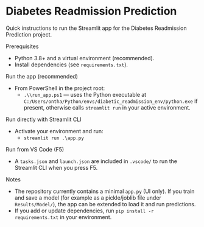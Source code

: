 # Diabetes Readmission Prediction

Quick instructions to run the Streamlit app for the Diabetes Readmission Prediction project.

Prerequisites
- Python 3.8+ and a virtual environment (recommended).
- Install dependencies (see `requirements.txt`).

Run the app (recommended)
- From PowerShell in the project root:
	- `.\\run_app.ps1` — uses the Python executable at `C:/Users/ontha/Python/envs/diabetic_readmission_env/python.exe` if present, otherwise calls `streamlit run` in your active environment.

Run directly with Streamlit CLI
- Activate your environment and run:
	- `streamlit run .\app.py`

Run from VS Code (F5)
- A `tasks.json` and `launch.json` are included in `.vscode/` to run the Streamlit CLI when you press F5.

Notes
- The repository currently contains a minimal `app.py` (UI only). If you train and save a model (for example as a pickle/joblib file under `Results/Model/`), the app can be extended to load it and run predictions.
- If you add or update dependencies, run `pip install -r requirements.txt` in your environment.

